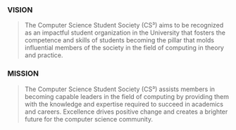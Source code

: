 ### VISION

> The Computer Science Student Society (CS³) aims to be recognized as an impactful student organization in the University that fosters the competence and skills of students becoming the pillar that molds influential members of the society in the field of computing in theory and practice. 

### MISSION

> The Computer Science Student Society (CS³) assists members in becoming capable leaders in the field of computing by providing them with the knowledge and expertise required to succeed in academics and careers. Excellence drives positive change and creates a brighter future for the computer science community.
